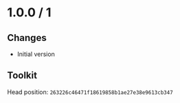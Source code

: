 # 1.0.0 / 1

## Changes

- Initial version

## Toolkit

Head position: `263226c46471f18619858b1ae27e38e9613cb347`


